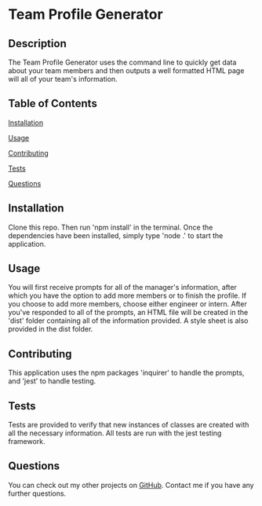 # Team Profile Generator


## Description

The Team Profile Generator uses the command line to quickly get data about your team members and then outputs a well formatted HTML page will all of your team's information.

## Table of Contents

[Installation](#installation)

[Usage](#usage)

[Contributing](#contributing)

[Tests](#tests)

[Questions](#questions)

## Installation
Clone this repo. Then run 'npm install' in the terminal. Once the dependencies have been installed, simply type 'node .' to start the application. 

## Usage
You will first receive prompts for all of the manager's information, after which you have the option to add more members or to finish the profile. If you choose to add more members, choose either engineer or intern. After you've responded to all of the prompts, an HTML file will be created in the 'dist' folder containing all of the information provided. A style sheet is also provided in the dist folder.

## Contributing
This application uses the npm packages 'inquirer' to handle the prompts, and 'jest' to handle testing.

## Tests
Tests are provided to verify that new instances of classes are created with all the necessary information. All tests are run with the jest testing framework.

## Questions
You can check out my other projects on [GitHub](https://www.github.com/soundproofboot). Contact me if you have any further questions.